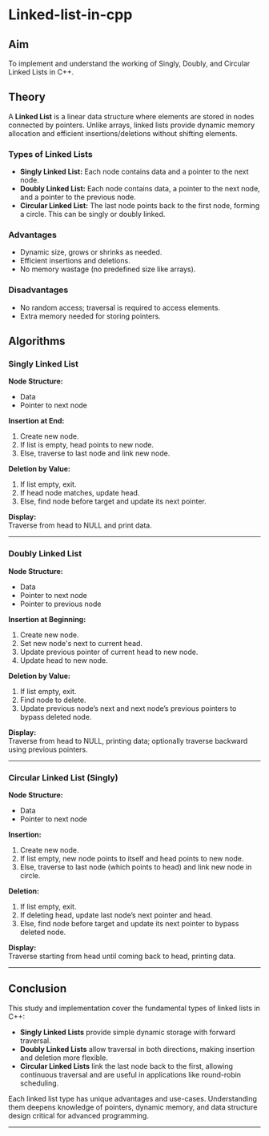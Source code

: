 # Linked-list-in-cpp

## Aim

To implement and understand the working of Singly, Doubly, and Circular Linked Lists in C++.

## Theory

A **Linked List** is a linear data structure where elements are stored in nodes connected by pointers. Unlike arrays, linked lists provide dynamic memory allocation and efficient insertions/deletions without shifting elements.

### Types of Linked Lists

- **Singly Linked List:** Each node contains data and a pointer to the next node.
- **Doubly Linked List:** Each node contains data, a pointer to the next node, and a pointer to the previous node.
- **Circular Linked List:** The last node points back to the first node, forming a circle. This can be singly or doubly linked.

### Advantages

- Dynamic size, grows or shrinks as needed.
- Efficient insertions and deletions.
- No memory wastage (no predefined size like arrays).

### Disadvantages

- No random access; traversal is required to access elements.
- Extra memory needed for storing pointers.

## Algorithms

### Singly Linked List

**Node Structure:**  
- Data  
- Pointer to next node  

**Insertion at End:**  
1. Create new node.  
2. If list is empty, head points to new node.  
3. Else, traverse to last node and link new node.  

**Deletion by Value:**  
1. If list empty, exit.  
2. If head node matches, update head.  
3. Else, find node before target and update its next pointer.  

**Display:**  
Traverse from head to NULL and print data.

---

### Doubly Linked List

**Node Structure:**  
- Data  
- Pointer to next node  
- Pointer to previous node  

**Insertion at Beginning:**  
1. Create new node.  
2. Set new node's next to current head.  
3. Update previous pointer of current head to new node.  
4. Update head to new node.  

**Deletion by Value:**  
1. If list empty, exit.  
2. Find node to delete.  
3. Update previous node’s next and next node’s previous pointers to bypass deleted node.  

**Display:**  
Traverse from head to NULL, printing data; optionally traverse backward using previous pointers.

---

### Circular Linked List (Singly)

**Node Structure:**  
- Data  
- Pointer to next node  

**Insertion:**  
1. Create new node.  
2. If list empty, new node points to itself and head points to new node.  
3. Else, traverse to last node (which points to head) and link new node in circle.  

**Deletion:**  
1. If list empty, exit.  
2. If deleting head, update last node’s next pointer and head.  
3. Else, find node before target and update its next pointer to bypass deleted node.  

**Display:**  
Traverse starting from head until coming back to head, printing data.

---

## Conclusion

This study and implementation cover the fundamental types of linked lists in C++:

- **Singly Linked Lists** provide simple dynamic storage with forward traversal.
- **Doubly Linked Lists** allow traversal in both directions, making insertion and deletion more flexible.
- **Circular Linked Lists** link the last node back to the first, allowing continuous traversal and are useful in applications like round-robin scheduling.

Each linked list type has unique advantages and use-cases. Understanding them deepens knowledge of pointers, dynamic memory, and data structure design critical for advanced programming.

---


